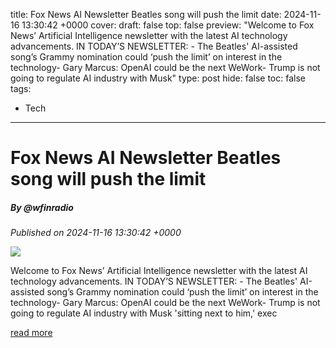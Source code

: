 title: Fox News AI Newsletter Beatles song will push the limit
date: 2024-11-16 13:30:42 +0000
cover: 
draft: false
top: false
preview: "Welcome to Fox News’ Artificial Intelligence newsletter with the latest AI technology advancements. IN TODAY’S NEWSLETTER: - The Beatles' AI-assisted song’s Grammy nomination could ‘push the limit’ on interest in the technology- Gary Marcus: OpenAI could be the next WeWork- Trump is not going to regulate AI industry with Musk"
type: post
hide: false
toc: false
tags:
  - Tech
---

# Fox News AI Newsletter Beatles song will push the limit
##### By @wfinradio
_Published on 2024-11-16 13:30:42 +0000_

![](https://wfin.com/wp-content/uploads/2018/03/WFIN-AM-FM-logo.png)

Welcome to Fox News’ Artificial Intelligence newsletter with the latest AI technology advancements. IN TODAY’S NEWSLETTER: - The Beatles' AI-assisted song’s Grammy nomination could ‘push the limit’ on interest in the technology- Gary Marcus: OpenAI could be the next WeWork- Trump is not going to regulate AI industry with Musk 'sitting next to him,' exec

[read more](https://wfin.com/fox-technology-news/fox-news-ai-newsletter-beatles-song-will-push-the-limit/)
